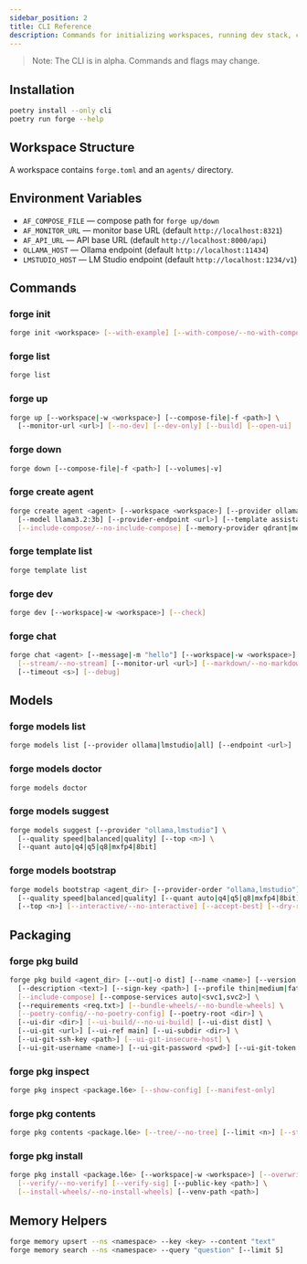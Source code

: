 ```yaml
---
sidebar_position: 2
title: CLI Reference
description: Commands for initializing workspaces, running dev stack, chatting, models, and packaging.
---
```


<!-- Sourced from repo docs/cli.md; trimmed for site formatting -->

> Note: The CLI is in alpha. Commands and flags may change.

## Installation

```bash
poetry install --only cli
poetry run forge --help
```

## Workspace Structure

A workspace contains `forge.toml` and an `agents/` directory.

## Environment Variables

- `AF_COMPOSE_FILE` — compose path for `forge up/down`
- `AF_MONITOR_URL` — monitor base URL (default `http://localhost:8321`)
- `AF_API_URL` — API base URL (default `http://localhost:8000/api`)
- `OLLAMA_HOST` — Ollama endpoint (default `http://localhost:11434`)
- `LMSTUDIO_HOST` — LM Studio endpoint (default `http://localhost:1234/v1`)

## Commands

### forge init

```bash
forge init <workspace> [--with-example] [--with-compose/--no-with-compose]
```

### forge list

```bash
forge list
```

### forge up

```bash
forge up [--workspace|-w <workspace>] [--compose-file|-f <path>] \
  [--monitor-url <url>] [--no-dev] [--dev-only] [--build] [--open-ui]
```

### forge down

```bash
forge down [--compose-file|-f <path>] [--volumes|-v]
```

### forge create agent

```bash
forge create agent <agent> [--workspace <workspace>] [--provider ollama] \
  [--model llama3.2:3b] [--provider-endpoint <url>] [--template assistant] \
  [--include-compose/--no-include-compose] [--memory-provider qdrant|memory]
```

### forge template list

```bash
forge template list
```

### forge dev

```bash
forge dev [--workspace|-w <workspace>] [--check]
```

### forge chat

```bash
forge chat <agent> [--message|-m "hello"] [--workspace|-w <workspace>] \
  [--stream/--no-stream] [--monitor-url <url>] [--markdown/--no-markdown] \
  [--timeout <s>] [--debug]
```

## Models

### forge models list

```bash
forge models list [--provider ollama|lmstudio|all] [--endpoint <url>]
```

### forge models doctor

```bash
forge models doctor
```

### forge models suggest

```bash
forge models suggest [--provider "ollama,lmstudio"] \
  [--quality speed|balanced|quality] [--top <n>] \
  [--quant auto|q4|q5|q8|mxfp4|8bit]
```

### forge models bootstrap

```bash
forge models bootstrap <agent_dir> [--provider-order "ollama,lmstudio"] \
  [--quality speed|balanced|quality] [--quant auto|q4|q5|q8|mxfp4|8bit] \
  [--top <n>] [--interactive/--no-interactive] [--accept-best] [--dry-run]
```

## Packaging

### forge pkg build

```bash
forge pkg build <agent_dir> [--out|-o dist] [--name <name>] [--version|-v 0.1.0] \
  [--description <text>] [--sign-key <path>] [--profile thin|medium|fat] \
  [--include-compose] [--compose-services auto|<svc1,svc2>] \
  [--requirements <req.txt>] [--bundle-wheels/--no-bundle-wheels] \
  [--poetry-config/--no-poetry-config] [--poetry-root <dir>] \
  [--ui-dir <dir>] [--ui-build/--no-ui-build] [--ui-dist dist] \
  [--ui-git <url>] [--ui-ref main] [--ui-subdir <dir>] \
  [--ui-git-ssh-key <path>] [--ui-git-insecure-host] \
  [--ui-git-username <name>] [--ui-git-password <pwd>] [--ui-git-token <token>]
```

### forge pkg inspect

```bash
forge pkg inspect <package.l6e> [--show-config] [--manifest-only]
```

### forge pkg contents

```bash
forge pkg contents <package.l6e> [--tree/--no-tree] [--limit <n>] [--stats] [--artifacts]
```

### forge pkg install

```bash
forge pkg install <package.l6e> [--workspace|-w <workspace>] [--overwrite] \
  [--verify/--no-verify] [--verify-sig] [--public-key <path>] \
  [--install-wheels/--no-install-wheels] [--venv-path <path>]
```

## Memory Helpers

```bash
forge memory upsert --ns <namespace> --key <key> --content "text"
forge memory search --ns <namespace> --query "question" [--limit 5]
```


